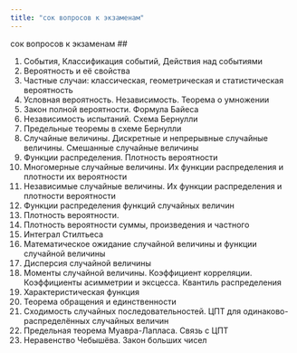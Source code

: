 ```yaml
---
title: "сок вопросов к экзаменам"
---
```

сок вопросов к экзаменам ##

1.  События, Классификация событий, Действия над событиями
2.  Вероятность и её свойства
3.  Частные случаи: классическая, геометрическая и статистическая вероятность
4.  Условная вероятность. Независимость. Теорема о умножении
5.  Закон полной вероятности. Формула Байеса
6.  Независимость испытаний. Схема Бернулли
7.  Предельные теоремы в схеме Бернулли
8.  Случайные величины. Дискретные и непрерывные случайные величины. Смешанные случайные величины
9.  Функции распределения. Плотность вероятности
10. Многомерные случайные величины. Их функции распределения и плотности их вероятности
11. Независимые случайные величины. Их функции распределения и плотности вероятности
12. Функции распределения функций случайных величин
13. Плотность вероятности.
14. Плотность вероятности суммы, произведения и частного
15. Интеграл Стилтьеса
16. Математическое ожидание случайной величины и функции случайной величины
17. Дисперсия случайной величины
18. Моменты случайной величины. Коэффициент корреляции. Коэффициенты асимметрии и эксцесса. Квантиль распределения
19. Характеристическая функция
20. Теорема обращения и единственности
21. Сходимость случайных последовательностей. ЦПТ для одинаково-распределённых случайных величин
22. Предельная теорема Муавра-Лапласа. Связь с ЦПТ
23. Неравенство Чебышёва. Закон больших чисел
